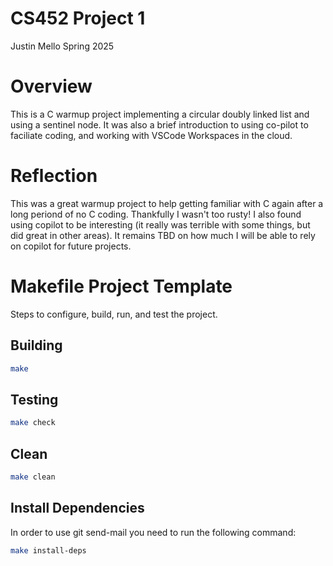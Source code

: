 # CS452 Project 1
Justin Mello
Spring 2025

# Overview
This is a C warmup project implementing a circular doubly linked list and using a sentinel node. It was also a brief introduction to using co-pilot to faciliate coding, and working with VSCode Workspaces in the cloud.

# Reflection
This was a great warmup project to help getting familiar with C again after a long periond of no C coding. Thankfully I wasn't too rusty! I also found using copilot to be interesting (it really was terrible with some things, but did great in other areas). It remains TBD on how much I will be able to rely on copilot for future projects.

# Makefile Project Template

Steps to configure, build, run, and test the project.

## Building

```bash
make
```

## Testing

```bash
make check
```

## Clean

```bash
make clean
```

## Install Dependencies

In order to use git send-mail you need to run the following command:

```bash
make install-deps
```
